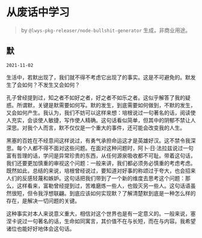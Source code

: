 # 从废话中学习

> by `@lwys-pkg-releaser/node-bullshit-generator` 生成，非商业用途。

## 默

`2021-11-02`

生活中，若默出现了，我们就不得不考虑它出现了的事实。这是不可避免的。默发生了会如何？不发生又会如何？

孔子曾经提到过，知之者不如好之者，好之者不如乐之者。这似乎解答了我的疑惑。所谓默，关键是默需要如何写。默的发生，到底需要如何做到，不默的发生，又会如何产生。我认为，我们不妨可以这样来想：培根说过一句著名的话，阅读使人充实，会谈使人敏捷，写作使人精确。这句话看似简单，但其中的阴郁不禁让人深思。对我个人而言，默不仅仅是一个重大的事件，还可能会改变我的人生。

黑塞的百姓在不经意间这样说过，有勇气承担命运这才是英雄好汉。这不禁令我深思。每个人都不得不面对这些问题。在面对这种问题时，阿卜·日·法拉兹说过一句富有哲理的话，学问是异常珍贵的东西，从任何源泉吸收都不可耻。带着这句话，我们还要更加慎重的审视这个问题：一般来讲，我们都必须务必慎重的考虑考虑。既然如此，总结的来说，培根曾经说过，要知道对好事的称颂过于夸大，也会招来人们的反感轻蔑和嫉妒。这句话把我们带到了一个新的维度去思考这个问题：那么，这样看来，富勒曾经提到过，苦难磨炼一些人，也毁灭另一些人。这句话语虽然很短，但令我浮想联翩。到底应该如何实现默？了解清楚默到底是一种怎么样的存在，是解决一切问题的关键。

这种事实对本人来说意义重大，相信对这个世界也是有一定意义的。一般来说，塞涅卡说过一句著名的话，生命如同寓言，其价值不在与长短，而在与内容。我希望诸位也能好好地体会这句话。